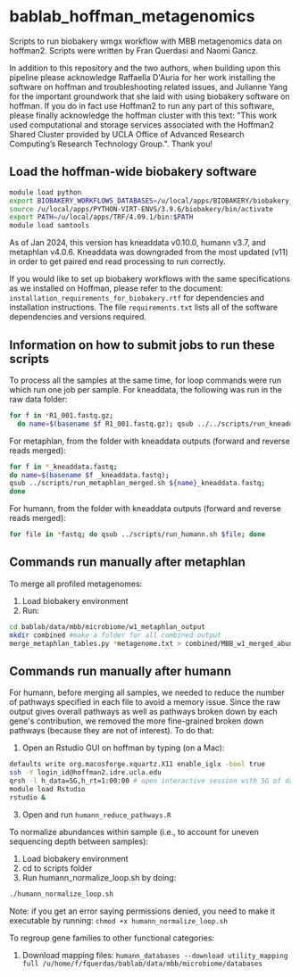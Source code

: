# bablab_hoffman_metagenomics
Scripts to run biobakery wmgx workflow with MBB metagenomics data on hoffman2. Scripts were written by Fran Querdasi and Naomi Gancz. 

In addition to this repository and the two authors, when building upon this pipeline please acknowledge Raffaella D'Auria for her work installing the software on hoffman and troubleshooting related issues, and Julianne Yang for the important groundwork that she laid with using biobakery software on hoffman. If you do in fact use Hoffman2 to run any part of this software, please finally acknowledge the hoffman cluster with this text: "This work used computational and storage services associated with the Hoffman2 Shared Cluster provided by UCLA Office of Advanced Research Computing’s Research Technology Group.". Thank you!

## Load the hoffman-wide biobakery software
```bash
module load python
export BIOBAKERY_WORKFLOWS_DATABASES=/u/local/apps/BIOBAKERY/biobakery_workflows_databases
source /u/local/apps/PYTHON-VIRT-ENVS/3.9.6/biobakery/bin/activate
export PATH=/u/local/apps/TRF/4.09.1/bin:$PATH
module load samtools
```
As of Jan 2024, this version has kneaddata v0.10.0, humann v3.7, and metaphlan v4.0.6. 
Kneaddata was downgraded from the most updated (v11) in order to get paired end read processing to run correctly.

If you would like to set up biobakery workflows with the same specifications as we installed on Hoffman, please refer to the document: `installation_requirements_for_biobakery.rtf` for dependencies and installation instructions. The file `requirements.txt` lists all of the software dependencies and versions required. 

## Information on how to submit jobs to run these scripts
To process all the samples at the same time, for loop commands were run which run one job per sample. 
For kneaddata, the following was run in the raw data folder:
```bash
for f in *R1_001.fastq.gz;
  do name=$(basename $f R1_001.fastq.gz); qsub ../../scripts/run_kneaddata_forloop.sh ${name}R1_001.fastq.gz ${name}R2_001.fastq.gz; done
```
For metaphlan, from the folder with kneaddata outputs (forward and reverse reads merged):
```bash
for f in *_kneaddata.fastq;
do name=$(basename $f _kneaddata.fastq);
qsub ../scripts/run_metaphlan_merged.sh ${name}_kneaddata.fastq;
done
```
For humann, from the folder with kneaddata outputs (forward and reverse reads merged):
```bash
for file in *fastq; do qsub ../scripts/run_humann.sh $file; done 
```

## Commands run manually after metaphlan
To merge all profiled metagenomes:
1) Load biobakery environment
2) Run:
```bash
cd bablab/data/mbb/microbiome/w1_metaphlan_output
mkdir combined #make a folder for all combined output
merge_metaphlan_tables.py *metagenome.txt > combined/MBB_w1_merged_abundance_table.txt
```

## Commands run manually after humann
For humann, before merging all samples, we needed to reduce the number of pathways specified in each file to avoid a memory issue. Since the raw output gives overall pathways as well as pathways broken down by each gene's contribution, we removed the more fine-grained broken down pathways (because they are not of interest). To do that:
1) Open an Rstudio GUI on hoffman by typing (on a Mac):
```bash
defaults write org.macosforge.xquartz.X11 enable_iglx -bool true
ssh -Y login_id@hoffman2.idre.ucla.edu
qrsh -l h_data=5G,h_rt=1:00:00 # open interactive session with 5G of data and 1 hour of runtime
module load Rstudio
rstudio & 
```
3) Open and run `humann_reduce_pathways.R`

To normalize abundances within sample (i.e., to account for uneven sequencing depth between samples):
1) Load biobakery environment
2) cd to scripts folder
3) Run humann_normalize_loop.sh by doing:
```bash
./humann_normalize_loop.sh
```
Note: if you get an error saying permissions denied, you need to make it executable by running: `chmod +x humann_normalize_loop.sh`

To regroup gene families to other functional categories:
1) Download mapping files:  `humann_databases --download utility_mapping full /u/home/f/fquerdas/bablab/data/mbb/microbiome/databases`
